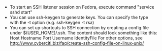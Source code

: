 - To start an SSH listener session on Fedora, execute command "service sshd start"
- You can use ssh-keygen to generate keys. You can specify the type with the -t option (e.g. ssh-keygen -t rsa)
- You can set up shortcuts to SSH connection by creating a config file under $(USER_HOME)/.ssh. The content should look something like this:
    Host <name of shortcut>
        Hostname <ip or domain name of host>
        Port <port to which you wish to connect>
        Username <user name you will use to connect>
        IdentityFile <path to public key you registered with the host>
    For other options, see http://www.cyberciti.biz/faq/create-ssh-config-file-on-linux-unix/

    